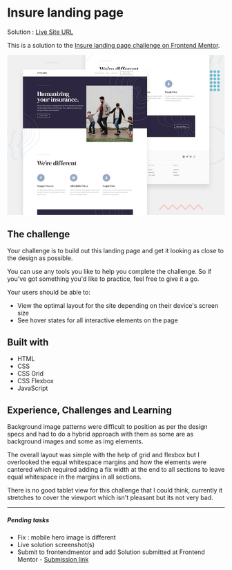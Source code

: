 # Insure landing page

Solution : [Live Site URL](https://frontend-mentor-challenges-ecru.vercel.app/insure-landing-page/)

This is a solution to the [Insure landing page challenge on Frontend Mentor](https://www.frontendmentor.io/challenges/insure-landing-page-uTU68JV8).

![Design preview for the Insure landing page coding challenge](./design/desktop-preview.jpg)


## The challenge

Your challenge is to build out this landing page and get it looking as close to the design as possible.

You can use any tools you like to help you complete the challenge. So if you've got something you'd like to practice, feel free to give it a go.

Your users should be able to:

- View the optimal layout for the site depending on their device's screen size
- See hover states for all interactive elements on the page

## Built with
- HTML 
- CSS 
- CSS Grid
- CSS Flexbox
- JavaScript

## Experience, Challenges and Learning
Background image patterns were difficult to position as per the design specs and had to do a hybrid approach with them as some are as background images and some as img elements. 

The overall layout was simple with the help of grid and flexbox but I overlooked the equal whitespace margins and how the elements were cantered which required adding a fix width at the end to all sections to leave equal whitespace in the margins in all sections. 

There is no good tablet view for this challenge that I could think, currently it stretches to cover the viewport which isn't pleasant but its not very bad. 

-----
 ##### Pending tasks
 
- Fix : mobile hero image is different 
- Live solution screenshot(s)
- Submit to frontendmentor and add Solution submitted  at Frontend Mentor - [Submission link]()